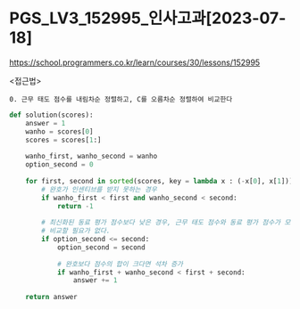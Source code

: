 # PGS_LV3_152995_인사고과[2023-07-18]
https://school.programmers.co.kr/learn/courses/30/lessons/152995

<접근법>
``` 
0. 근무 태도 점수를 내림차순 정렬하고, C를 오름차순 정렬하여 비교한다
```



```python
def solution(scores):
    answer = 1
    wanho = scores[0]
    scores = scores[1:]
    
    wanho_first, wanho_second = wanho
    option_second = 0
    
    for first, second in sorted(scores, key = lambda x : (-x[0], x[1])):
        # 완호가 인센티브를 받지 못하는 경우
        if wanho_first < first and wanho_second < second:
            return -1
        
        # 최신화된 동료 평가 점수보다 낮은 경우, 근무 태도 점수와 동료 평가 점수가 모두 낮다고 판단
        # 비교할 필요가 없다.
        if option_second <= second:
            option_second = second
            
            # 완호보다 점수의 합이 크다면 석차 증가
            if wanho_first + wanho_second < first + second:
                answer += 1
        
    return answer
```